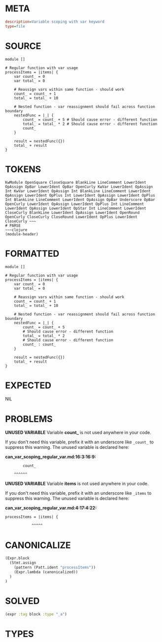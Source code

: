 # META
~~~ini
description=Variable scoping with var keyword
type=file
~~~
# SOURCE
~~~roc
module []

# Regular function with var usage
processItems = |items| {
	var count_ = 0
	var total_ = 0

	# Reassign vars within same function - should work
	count_ = count_ + 1
	total_ = total_ + 10

	# Nested function - var reassignment should fail across function boundary
	nestedFunc = |_| {
		count_ = count_ + 5 # Should cause error - different function
		total_ = total_ * 2 # Should cause error - different function
		count_
	}

	result = nestedFunc({})
	total_ + result
}
~~~
# TOKENS
~~~text
KwModule OpenSquare CloseSquare BlankLine LineComment LowerIdent OpAssign OpBar LowerIdent OpBar OpenCurly KwVar LowerIdent OpAssign Int KwVar LowerIdent OpAssign Int BlankLine LineComment LowerIdent OpAssign LowerIdent OpPlus Int LowerIdent OpAssign LowerIdent OpPlus Int BlankLine LineComment LowerIdent OpAssign OpBar Underscore OpBar OpenCurly LowerIdent OpAssign LowerIdent OpPlus Int LineComment LowerIdent OpAssign LowerIdent OpStar Int LineComment LowerIdent CloseCurly BlankLine LowerIdent OpAssign LowerIdent OpenRound OpenCurly CloseCurly CloseRound LowerIdent OpPlus LowerIdent CloseCurly ~~~
# PARSE
~~~clojure
(module-header)
~~~
# FORMATTED
~~~roc
module []

# Regular function with var usage
processItems = |items| {
	var count_ = 0
	var total_ = 0

	# Reassign vars within same function - should work
	count_ = count_ + 1
	total_ = total_ + 10

	# Nested function - var reassignment should fail across function boundary
	nestedFunc = |_| {
		count_ = count_ + 5
		# Should cause error - different function
		total_ = total_ * 2
		# Should cause error - different function
		count_ : count_
	}

	result = nestedFunc({})
	total_ + result
}
~~~
# EXPECTED
NIL
# PROBLEMS
**UNUSED VARIABLE**
Variable **count_** is not used anywhere in your code.

If you don't need this variable, prefix it with an underscore like `_count_` to suppress this warning.
The unused variable is declared here:

**can_var_scoping_regular_var.md:16:3:16:9:**
```roc
		count_
```
		^^^^^^


**UNUSED VARIABLE**
Variable **items** is not used anywhere in your code.

If you don't need this variable, prefix it with an underscore like `_items` to suppress this warning.
The unused variable is declared here:

**can_var_scoping_regular_var.md:4:17:4:22:**
```roc
processItems = |items| {
```
                ^^^^^


# CANONICALIZE
~~~clojure
(Expr.block
  (Stmt.assign
    (pattern (Patt.ident "processItems"))
    (Expr.lambda (canonicalized))
  )
)
~~~
# SOLVED
~~~clojure
(expr :tag block :type "_a")
~~~
# TYPES
~~~roc
~~~
